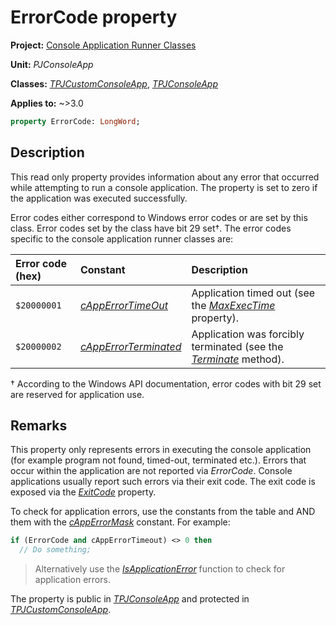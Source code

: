 # ErrorCode property

**Project:** [Console Application Runner Classes](../API.md)

**Unit:** _PJConsoleApp_

**Classes:** [_TPJCustomConsoleApp_](./TPJCustomConsoleApp.md), [_TPJConsoleApp_](./TPJConsoleApp.md)

**Applies to:** ~>3.0

```pascal
property ErrorCode: LongWord;
```

## Description

This read only property provides information about any error that occurred while attempting to run a console application. The property is set to zero if the application was executed successfully.

Error codes either correspond to Windows error codes or are set by this class. Error codes set by the class have bit 29 set†. The error codes specific to the console application runner classes are:

| Error code (hex) | Constant | Description |
|:-----------------|:---------|:------------|
| `$20000001` | [_cAppErrorTimeOut_](./Constants.md#capperrortimeout) | Application timed out (see the [_MaxExecTime_](./TPJCustomConsoleApp-MaxExecTime.md) property). |
| `$20000002` | [_cAppErrorTerminated_](./Constants.md#capperrorterminated) | Application was forcibly terminated (see the [_Terminate_](./TPJCustomConsoleApp-Terminate.md) method). |

† According to the Windows API documentation, error codes with bit 29 set are reserved for application use.

## Remarks

This property only represents errors in executing the console application (for example program not found, timed-out, terminated etc.). Errors that occur within the application are not reported via _ErrorCode_. Console applications usually report such errors via their exit code. The exit code is exposed via the [_ExitCode_](./TPJCustomConsoleApp-ExitCode.md) property.

To check for application errors, use the constants from the table and AND them with the [_cAppErrorMask_](./Constants.md#capperrormask) constant. For example:

```pascal
if (ErrorCode and cAppErrorTimeout) <> 0 then
  // Do something;
```

> Alternatively use the [_IsApplicationError_](./Routines.md#isapplicationerror) function to check for application errors.

The property is public in [_TPJConsoleApp_](./TPJConsoleApp.md) and protected in [_TPJCustomConsoleApp_](./TPJCustomConsoleApp.md).
